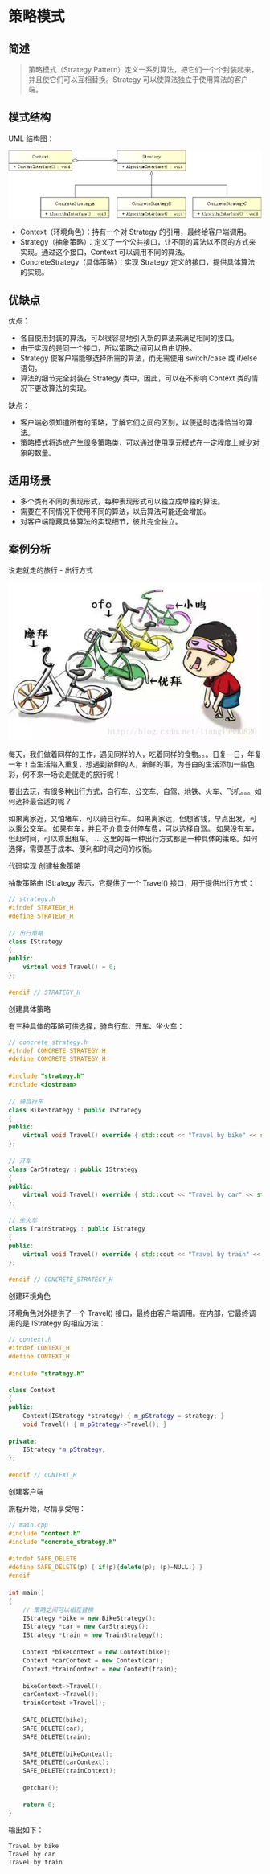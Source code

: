 # 策略模式

## 简述

> 策略模式（Strategy Pattern）定义一系列算法，把它们一个个封装起来，并且使它们可以互相替换。Strategy 可以使算法独立于使用算法的客户端。

## 模式结构
UML 结构图：

![Strategy Pattern](paperpic/策略模式/20180202184646606.png)

- Context（环境角色）：持有一个对 Strategy 的引用，最终给客户端调用。
- Strategy（抽象策略）：定义了一个公共接口，让不同的算法以不同的方式来实现。通过这个接口，Context 可以调用不同的算法。
- ConcreteStrategy（具体策略）：实现 Strategy 定义的接口，提供具体算法的实现。

## 优缺点
优点：

- 各自使用封装的算法，可以很容易地引入新的算法来满足相同的接口。
- 由于实现的是同一个接口，所以策略之间可以自由切换。
- Strategy 使客户端能够选择所需的算法，而无需使用 switch/case 或 if/else 语句。
- 算法的细节完全封装在 Strategy 类中，因此，可以在不影响 Context 类的情况下更改算法的实现。

缺点：

- 客户端必须知道所有的策略，了解它们之间的区别，以便适时选择恰当的算法。
- 策略模式将造成产生很多策略类，可以通过使用享元模式在一定程度上减少对象的数量。

## 适用场景
- 多个类有不同的表现形式，每种表现形式可以独立成单独的算法。
- 需要在不同情况下使用不同的算法，以后算法可能还会增加。
- 对客户端隐藏具体算法的实现细节，彼此完全独立。

## 案例分析
说走就走的旅行 - 出行方式

![Travel](paperpic/策略模式/20180202184712795.png)

每天，我们做着同样的工作，遇见同样的人，吃着同样的食物。。。日复一日，年复一年！当生活陷入重复，想遇到新鲜的人，新鲜的事，为苍白的生活添加一些色彩，何不来一场说走就走的旅行呢！

要出去玩，有很多种出行方式，自行车、公交车、自驾、地铁、火车、飞机。。。如何选择最合适的呢？

如果离家近，又怕堵车，可以骑自行车。
如果离家远，但想省钱，早点出发，可以乘公交车。
如果有车，并且不介意支付停车费，可以选择自驾。
如果没有车，但赶时间，可以乘出租车。
…
这里的每一种出行方式都是一种具体的策略。如何选择，需要基于成本、便利和时间之间的权衡。

代码实现
创建抽象策略

抽象策略由 IStrategy 表示，它提供了一个 Travel() 接口，用于提供出行方式：
```cpp
// strategy.h
#ifndef STRATEGY_H
#define STRATEGY_H

// 出行策略
class IStrategy
{
public:
    virtual void Travel() = 0;
};

#endif // STRATEGY_H
```

创建具体策略

有三种具体的策略可供选择，骑自行车、开车、坐火车：
```cpp
// concrete_strategy.h
#ifndef CONCRETE_STRATEGY_H
#define CONCRETE_STRATEGY_H

#include "strategy.h"
#include <iostream>

// 骑自行车
class BikeStrategy : public IStrategy
{
public:
    virtual void Travel() override { std::cout << "Travel by bike" << std::endl; }
};

// 开车
class CarStrategy : public IStrategy
{
public:
    virtual void Travel() override { std::cout << "Travel by car" << std::endl; }
};

// 坐火车
class TrainStrategy : public IStrategy
{
public:
    virtual void Travel() override { std::cout << "Travel by train" << std::endl; }
};

#endif // CONCRETE_STRATEGY_H
```

创建环境角色

环境角色对外提供了一个 Travel() 接口，最终由客户端调用。在内部，它最终调用的是 IStrategy 的相应方法：
```cpp
// context.h
#ifndef CONTEXT_H
#define CONTEXT_H

#include "strategy.h"

class Context
{
public:
    Context(IStrategy *strategy) { m_pStrategy = strategy; }
    void Travel() { m_pStrategy->Travel(); }

private:
    IStrategy *m_pStrategy;
};

#endif // CONTEXT_H
```

创建客户端

旅程开始，尽情享受吧：
```cpp
// main.cpp
#include "context.h"
#include "concrete_strategy.h"

#ifndef SAFE_DELETE
#define SAFE_DELETE(p) { if(p){delete(p); (p)=NULL;} }
#endif

int main()
{
    // 策略之间可以相互替换
    IStrategy *bike = new BikeStrategy();
    IStrategy *car = new CarStrategy();
    IStrategy *train = new TrainStrategy();

    Context *bikeContext = new Context(bike);
    Context *carContext = new Context(car);
    Context *trainContext = new Context(train);
    
    bikeContext->Travel();
    carContext->Travel();
    trainContext->Travel();
    
    SAFE_DELETE(bike);
    SAFE_DELETE(car);
    SAFE_DELETE(train);
    
    SAFE_DELETE(bikeContext);
    SAFE_DELETE(carContext);
    SAFE_DELETE(trainContext);
    
    getchar();
    
    return 0;
}
```

输出如下：
```
Travel by bike 
Travel by car 
Travel by train
```

